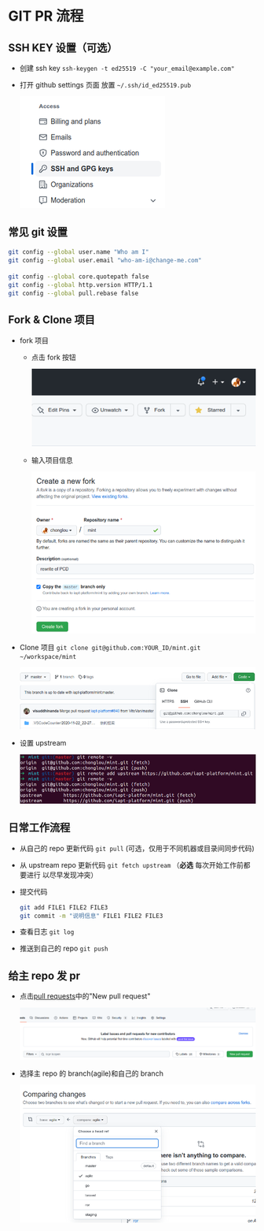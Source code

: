 # GIT PR 流程

## SSH KEY 设置（可选）

- 创建 ssh key `ssh-keygen -t ed25519 -C "your_email@example.com"`
- 打开 github settings 页面 放置 `~/.ssh/id_ed25519.pub`

  ![ssh-key.png](ssh-key.png)

## 常见 git 设置

```bash
git config --global user.name "Who am I"
git config --global user.email "who-am-i@change-me.com"

git config --global core.quotepath false
git config --global http.version HTTP/1.1
git config --global pull.rebase false
```

## Fork & Clone 项目

- fork 项目

  - 点击 fork 按钮

    ![1.png](fork/1.png)

  - 输入项目信息

    ![2.png](fork/2.png)

- Clone 项目 `git clone git@github.com:YOUR_ID/mint.git ~/workspace/mint`

  ![clone.png](clone.png)

- 设置 upstream

  ![set upstream](set-upstream.png)

## 日常工作流程

- 从自己的 repo 更新代码 `git pull` (可选，仅用于不同机器或目录间同步代码)
- 从 upstream repo 更新代码 `git fetch upstream` （**必选** 每次开始工作前都要进行 以尽早发现冲突）
- 提交代码

  ```bash
  git add FILE1 FILE2 FILE3
  git commit -m "说明信息" FILE1 FILE2 FILE3
  ```

- 查看日志 `git log`
- 推送到自己的 repo `git push`

## 给主 repo 发 pr

- 点击[pull requests](https://github.com/iapt-platform/mint/pulls)中的"New pull request"

  ![new pr](pull-request/new.png)

- 选择主 repo 的 branch(agile)和自己的 branch

  ![comparing pr](pull-request/comparing.png)
